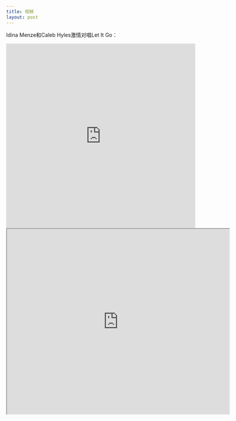 ```yaml
---
title: 视频
layout: post
---
```

Idina Menze和Caleb Hyles激情对唱Let It Go：

<iframe height=498 width=510 src="http://player.youku.com/embed/XNjcyMDU4Njg0" frameborder=0 allowfullscreen></iframe>




<iframe height=500 width=600 src="https://v.qq.com/iframe/player.html?vid=m0022eyxv9v&tiny=0&auto=0">






视频